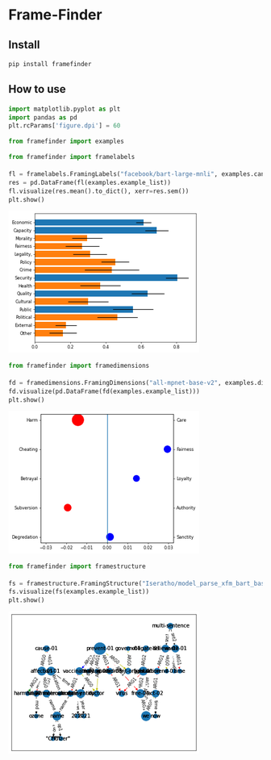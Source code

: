 # Frame-Finder

<!-- WARNING: THIS FILE WAS AUTOGENERATED! DO NOT EDIT! -->

## Install

``` sh
pip install framefinder
```

## How to use

``` python
import matplotlib.pyplot as plt
import pandas as pd
plt.rcParams['figure.dpi'] = 60
```

``` python
from framefinder import examples
```

``` python
from framefinder import framelabels

fl = framelabels.FramingLabels("facebook/bart-large-mnli", examples.candidate_labels)
res = pd.DataFrame(fl(examples.example_list))
fl.visualize(res.mean().to_dict(), xerr=res.sem())
plt.show()
```

![](index_files/figure-commonmark/cell-4-output-1.png)

``` python
from framefinder import framedimensions

fd = framedimensions.FramingDimensions("all-mpnet-base-v2", examples.dimensions, examples.pole_names)
fd.visualize(pd.DataFrame(fd(examples.example_list)))
plt.show()
```

![](index_files/figure-commonmark/cell-5-output-1.png)

``` python
from framefinder import framestructure

fs = framestructure.FramingStructure("Iseratho/model_parse_xfm_bart_base-v0_1_0")
fs.visualize(fs(examples.example_list))
plt.show()
```

![](index_files/figure-commonmark/cell-6-output-1.png)
